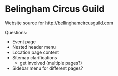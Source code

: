 Belingham Circus Guild
======================


Website source for http://bellinghamcircusguild.com

Questions:

* Event page
* Nested header menu
* Location page content
* Sitemap clarifications
  * get involved (multiple pages?)
* Sidebar menu for different pages?
